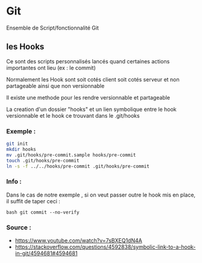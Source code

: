 # Git
Ensemble de Script/fonctionnalité Git

## les Hooks

Ce sont des scripts personnalisés lancés quand certaines actions importantes ont lieu (ex : le commit)

Normalement les Hook sont soit cotés client soit cotés serveur et non partageable ainsi que non versionnable 

Il existe une methode pour les rendre versionnable et partageable

La creation d'un dossier "hooks" et un lien symbolique entre le hook versionnable et le hook ce trouvant dans le .git/hooks

### Exemple :

```bash
git init
mkdir hooks
mv .git/hooks/pre-commit.sample hooks/pre-commit
touch .git/hooks/pre-commit
ln -s -f ../../hooks/pre-commit .git/hooks/pre-commit
```

### Info :
Dans le cas de notre exemple , si on veut passer outre le hook mis en place, il suffit de taper ceci :

`bash
git commit --no-verify
`

### Source : 
* https://www.youtube.com/watch?v=7sBXEQ1dN4A
* https://stackoverflow.com/questions/4592838/symbolic-link-to-a-hook-in-git/4594681#4594681
